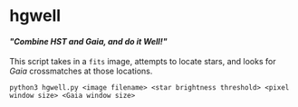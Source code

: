 # hgwell
#### <i>"Combine HST and Gaia, and do it Well!"</i>

This script takes in a `fits` image, attempts to locate stars, and looks for <i>Gaia</i> crossmatches at those locations.

`python3 hgwell.py <image filename> <star brightness threshold> <pixel window size> <Gaia window size>`
